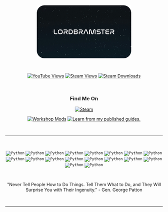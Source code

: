 <!-- MAIN SCREEN IMAGE-->
<p align="center">
    <br>
    <a href="#"><img alt="LordBramster" width="60%" src="/assets/img/LB_3a.png"></a>
</p>

<br>

<!-- STATS -->
<p align="center">
    <a href="#"><img alt="YouTube Views" src="https://img.shields.io/youtube/channel/views/UC7c3qQo0LHhTgzwBObMI7Og?color=red&label=YouTube%20views&logo=youtube&logoColor=red&style=for-the-badge"></a>
    <a href="#"><img alt="Steam Views" src="https://img.shields.io/steam/views/484782972?color=white&label=Steam%20Workshop%20Views&style=for-the-badge&logo=steam&logoColor=white"></a>
    <a href="#"><img alt="Steam Downloads" src="https://img.shields.io/steam/downloads/484782972?color=white&label=Mod%20Downloads&style=for-the-badge&logo=steam&logoColor=white"></a>
    <br>
</p>

<br>

<!-- STEAM -->
<h3 align="center">Find Me On</h3>

<p align="center">
    <a href="#"><img alt="Steam" width="15%" src="https://community.akamai.steamstatic.com/public/shared/images/header/logo_steam.svg?t=962016"></a>
</p>

<p align="center">
    <a href="https://steamcommunity.com/id/SirBrambley/myworkshopfiles/"><img alt="Workshop Mods" title="Workshop Mods" src="https://custom-icon-badges.demolab.com/badge/-Workshop%20Mods-14354C?style=for-the-badge&logoColor=white&logo=steam"/></a> <a href="https://steamcommunity.com/id/SirBrambley/myworkshopfiles/?section=guides"><img alt="Learn from my published guides." title="Published Guides" src="https://custom-icon-badges.demolab.com/badge/-Published%20Guides-14354C?style=for-the-badge&logoColor=white&logo=link-external"/></a>
    <br>
</p>

<br>

<hr/>

<br>

<!-- TECH STACK -->
<p align="center">
    <code><img width="4%" src="https://img.icons8.com/?size=512&id=13441&format=png" title="Python"></code>
    <code><img width="4%" src="https://img.icons8.com/?size=512&id=qV-JzWYl9dzP&format=png" title="Python"></code>
    <code><img width="4%" src="https://img.icons8.com/?size=512&id=TpULddJc4gTh&format=png" title="Python"></code>
    <code><img width="4%" src="https://img.icons8.com/?size=512&id=45490&format=png" title="Python"></code>
    <code><img width="4%" src="https://img.icons8.com/?size=512&id=20909&format=png" title="Python"></code>
    <code><img width="4%" src="https://img.icons8.com/?size=512&id=21278&format=png" title="Python"></code>
    <code><img width="4%" src="https://img.icons8.com/?size=512&id=13679&format=png" title="Python"></code>
    <code><img width="4%" src="https://img.icons8.com/?size=512&id=34886&format=png" title="Python"></code>
    <code><img width="4%" src="https://img.icons8.com/?size=512&id=22813&format=png" title="Python"></code>
    <code><img width="4%" src="https://img.icons8.com/?size=512&id=31085&format=png" title="Python"></code>
    <code><img width="4%" src="https://img.icons8.com/?size=512&id=5mbMwDZ796xj&format=png" title="Python"></code>
    <code><img width="4%" src="https://img.icons8.com/?size=512&id=mHi46t5vguiz&format=png" title="Python"></code>
    <code><img width="4%" src="https://img.icons8.com/?size=512&id=106501&format=png" title="Python"></code>
    <code><img width="4%" src="https://img.icons8.com/?size=512&id=38561&format=png" title="Python"></code>
    <code><img width="4%" src="https://img.icons8.com/?size=512&id=63208&format=png" title="Python"></code>
    <code><img width="4%" src="https://img.icons8.com/?size=512&id=65231&format=png" title="Python"></code>
    <code><img width="4%" src="https://img.icons8.com/?size=512&id=Of4lZV2lwBQI&format=png" title="Python"></code>
    <code><img width="4%" src="https://img.icons8.com/?size=512&id=13443&format=png" title="Python"></code>
</p>

<br>

<p align="center">
    "Never Tell People How to Do Things. Tell Them What to Do, and They Will Surprise You with Their Ingenuity." - Gen. George Patton
</p>

<br>

<hr/>

<br>

<!-- HOBBY -->
<!--
<p align="center">
    <code><img width="2%" src="https://img.icons8.com/?size=512&id=omuSvqfyybfC&format=png"></code>
    <code><img width="2%" src="https://img.icons8.com/?size=512&id=39221&format=png"></code>
    <code><img width="2%" src="https://img.icons8.com/?size=512&id=65231&format=png"></code>
    <code><img width="2%" src="https://img.icons8.com/?size=512&id=65231&format=png"></code>
    <code><img width="2%" src="https://img.icons8.com/?size=512&id=Of4lZV2lwBQI&format=png"></code>
    <code><img width="2%" src="https://img.icons8.com/?size=512&id=13443&format=png"></code>
</p>
-->

<!--<a href="#"><img alt="Steam" width="30%" src="https://community.akamai.steamstatic.com/public/shared/images/header/logo_steam.svg?t=962016"></a>-->
<!--<a href="#"><img alt="Battlezone CC" width="50%" src="https://content.2000ad.com/Alpha_NoBZGradient_Horizontal.png"></a>-->
<!--
<br>
<a href="#"><img alt="Steam" width="16%" src="https://community.akamai.steamstatic.com/public/shared/images/header/logo_steam.svg?t=962016"></a>
<p>
<a href="https://steamcommunity.com/id/SirBrambley/myworkshopfiles/"><img alt="Workshop Mods" title="Workshop Mods" src="https://custom-icon-badges.demolab.com/badge/-Browse%20Workshop%20Mods-14354C?style=for-the-badge&logoColor=white&logo=steam"/></a>
<br>
<a href="https://steamcommunity.com/id/SirBrambley/myworkshopfiles/?section=guides"><img alt="Learn from my published guides." title="Published Guides" src="https://custom-icon-badges.demolab.com/badge/-Learn%20From%20My%20Published%20Steam%20Guides-14354C?style=for-the-badge&logoColor=white&logo=link-external"/></a>
</p>

<br>
<h2>Statistics</h2>
 [![LordBramster's GitHub stats](https://github-readme-stats.vercel.app/api?username=LordBramster&hide=prs&show_icons=true&theme=ayu-mirage)](https://github.com/anuraghazra/github-readme-stats) 
  ![Top Langs](https://github-readme-stats.vercel.app/api/top-langs/?username=LordBramster&theme=ayu-mirage&layout=compact&langs_count=10)

<br>
<h2>Hobby</h2>
    <p>
    <a href="#"><img alt="Blender" src="https://custom-icon-badges.demolab.com/badge/Blender-orange.svg?logo=blender&logoColor=white&style=flat-square"></a>
    <a href="#"><img alt="SP" src="https://custom-icon-badges.demolab.com/badge/Substance%20Painter-9C033A.svg?logo=substancepainter&logoColor=white&style=flat-square"       </a>
    <a href="#"><img alt="Gimp" src="https://custom-icon-badges.demolab.com/badge/Gimp-gray.svg?logo=gimp&logoColor=white&style=flat-square"></a>
    <a href="#"><img alt="RaspberryPi" src="https://img.shields.io/badge/-RaspberryPi-be217a?logo=RaspberryPi&logoColor=white&style=flat-square"></a>
    <a href="#"><img alt="Arduino" src="https://img.shields.io/badge/-Arduino-00979D?logo=Arduino&logoColor=white&style=flat-square"></a>
    <a href="#"><img alt="Audacity" src="https://img.shields.io/badge/-Audacity-0000CC?logo=audacity&logoColor=white&style=flat-square"></a>
    </p>
<br>
<h2>What I Use:</h2>
    <p>
    <a href="#"><img alt="Python" src="https://img.shields.io/badge/Python-14354C.svg?logo=python&logoColor=white&style=flat-square"></a>
    <a href="#"><img alt="C#" src="https://custom-icon-badges.demolab.com/badge/C%23-68217A.svg?logo=cs2&logoColor=white&style=flat-square"></a>
    <a href="#"><img alt="C++" src="https://custom-icon-badges.demolab.com/badge/C++-9C033A.svg?logo=cpp2&logoColor=white&style=flat-square"></a>
    <a href="#"><img alt="Java" src="https://custom-icon-badges.demolab.com/badge/Java-372923.svg?logo=java&logoColor=white&style=flat-square"></a>
    <a href="#"><img alt="Lua" src="https://img.shields.io/badge/Lua-430098.svg?logo=lua&logoColor=white&style=flat-square"></a>
    <br>
    <a href="#"><img alt="AWS" src="https://custom-icon-badges.demolab.com/badge/AWS-316192.svg?logo=aws&logoColor=white&style=flat-square"></a>
    <a href="#"><img alt="GitLab" src="https://custom-icon-badges.demolab.com/badge/GitLab-orange.svg?logo=gitlab&logoColor=white&style=flat-square"></a>
    <a href="#"><img alt="Docker" src="https://custom-icon-badges.demolab.com/badge/Docker-blue.svg?logo=docker&logoColor=white&style=flat-square"></a>
    <a href="#"><img alt="Heroku" src="https://img.shields.io/badge/Heroku-430098.svg?logo=heroku&logoColor=white&style=flat-square"></a>
    <br>
    <a href="#"><img alt="Git" src="https://img.shields.io/badge/Git-F05033.svg?logo=git&logoColor=white&style=flat-square"></a>
    <a href="#"><img alt="GitHub Actions" src="https://img.shields.io/badge/GitHub%20Actions-2671E5.svg?logo=github%20actions&logoColor=white&style=flat-square"></a>
    <a href="#"><img alt="GitHub Pages" src="https://img.shields.io/badge/GitHub%20Pages-8034A9.svg?logo=github&logoColor=white&style=flat-square"></a>
    <br>
    <a href="#"><img alt="PostgreSQL" src ="https://img.shields.io/badge/PostgreSQL-316192.svg?logo=postgresql&logoColor=white&style=flat-square"></a> 
    <a href="#"><img alt="SQL" src="https://custom-icon-badges.demolab.com/badge/SQL-025E8C.svg?logo=database&logoColor=white&style=flat-square"></a>
    <a href="#"><img alt="SQLite" src="https://custom-icon-badges.demolab.com/badge/SQLite-025E8C.svg?logo=database&logoColor=white&style=flat-square"></a>
    <br>
    <a href="#"><img alt="JSON" src="https://custom-icon-badges.demolab.com/badge/JSON-007396.svg?logo=json&logoColor=white&style=flat-square"></a>
    <a href="#"><img alt="YAML" src="https://custom-icon-badges.demolab.com/badge/YAML-007396.svg?logo=yaml&logoColor=white&style=flat-square"></a>
    <a href="#"><img alt="XML" src="https://custom-icon-badges.demolab.com/badge/XML-007396.svg?logo=xml&logoColor=white&style=flat-square"></a>
    <a href="#"><img alt="Neo4j" src="https://custom-icon-badges.demolab.com/badge/Neo4j-013243.svg?logo=neo4j&logoColor=white&style=flat-square"></a>
    <br>
    <a href="#"><img alt="Flask" src="https://img.shields.io/badge/Flask-gray.svg?logo=flask&logoColor=white&style=flat-square"></a>
    <a href="#"><img alt="Elixir" src="https://custom-icon-badges.demolab.com/badge/Elixir-68217A.svg?logo=elixir&logoColor=white&style=flat-square"></a>
    <a href="#"><img alt="django" src="https://img.shields.io/badge/django-14354C.svg?logo=django&logoColor=white&style=flat-square"></a>
    <a href="#"><img alt="HTML" src="https://img.shields.io/badge/HTML-E34F26.svg?logo=html5&logoColor=white&style=flat-square"></a>
    <a href="#"><img alt="CSS" src="https://img.shields.io/badge/CSS-1572B6.svg?logo=css3&logoColor=white&style=flat-square"></a>
    <a href="#"><img alt="Wordpress" src="https://img.shields.io/badge/Wordpress-21759B?logo=wordpress&logoColor=white&style=flat-square"></a>
    <a href="#"><img alt="JustinMind" src="https://custom-icon-badges.demolab.com/badge/Justinmind-995ab3.svg?logo=justinmind&logoColor=white&style=flat-square"></a>
    </p>
-->
